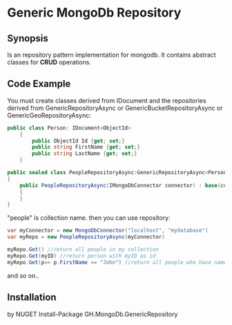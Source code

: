 # Generic MongoDb Repository

## Synopsis

Is an repository pattern implementation for mongodb.
It contains abstract classes for __CRUD__ operations.

## Code Example

You must create classes derived from IDocument and the repositories derived from GenericRepositoryAsync or GenericBucketRepositoryAsync or GenericGeoRepositoryAsync:

```cs
public class Person: IDocument<ObjectId>
    {
	    public ObjectId Id {get; set;}
	    public string FirstName {get; set;}
	    public string LastName {get; set;}
    }

public sealed class PeopleRepositoryAsync:GenericRepositoryAsync<Person, ObjectId>
{
    public PeopleRepositoryAsync(IMongoDbConnector connector) : base(connector, "people")
    {
    }
}
```
"people" is collection name.
then you can use repository:

```cs
var myConnector = new MongoDbConnector("localhost", "mydatabase")
var myRepo = new PeopleRepositoryAsync(myConnector)

myRepo.Get() //return all people in my collection 
myRepo.Get(myID) //return person with myID as id
myRepo.Get(p=> p.FirstName == "John") //return all people who have name john
```

and so on..

## Installation

by NUGET
Install-Package GH.MongoDb.GenericRepository

